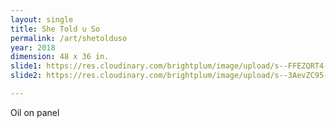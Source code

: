 ```yaml
---
layout: single
title: She Told u So
permalink: /art/shetolduso
year: 2018
dimension: 48 x 36 in.
slide1: https://res.cloudinary.com/brightplum/image/upload/s--FFEZQRT4--/c_scale,q_jpegmini,w_800/v1567965311/ashleyjan/2019/SheTolduSo.jpg
slide2: https://res.cloudinary.com/brightplum/image/upload/s--3AevZC95--/c_scale,q_jpegmini,w_800/v1567965300/ashleyjan/2019/SheTolduSoDETAIL.jpg

---
```


Oil on panel
